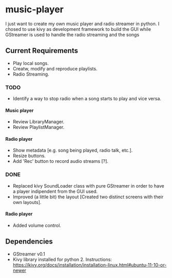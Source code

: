 # music-player
I just want to create my own music player and radio streamer in python. I chosed to use kivy as development framework to build the GUI while GStreamer is used to handle the radio streaming and the songs

## Current Requirements
- Play local songs.
- Creatw, modify and reproduce playlists.
- Radio Streaming.

### TODO
- Identify a way to stop radio when a song starts to play and vice versa.

#### Music player
- Review LibraryManager.
- Review PlaylistManager.

#### Radio player
- Show metadata [e.g. song being played, radio talk, etc.].
- Resize buttons.
- Add 'Rec' button to record audio streams [?].

### DONE
- Replaced kivy SoundLoader class with pure GStreamer in order to have a player indipendent from the GUI used.
- Improved (a little bit) the layout [Created two distinct screens with their own layouts].

#### Radio player
- Added volume control.

## Dependencies
- GStreamer v0.1
- Kivy library installed for python 2. Instructions: https://kivy.org/docs/installation/installation-linux.html#ubuntu-11-10-or-newer
